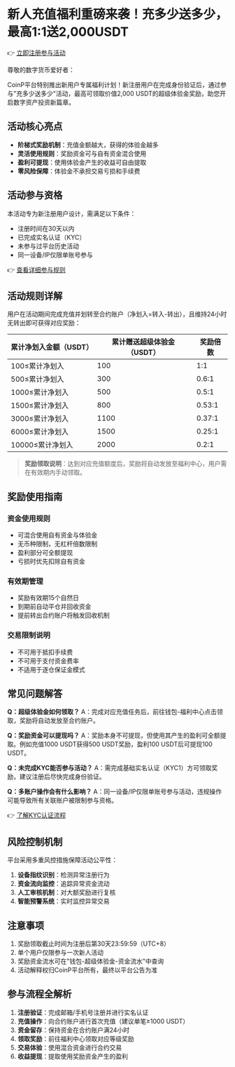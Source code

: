 # 新人充值福利重磅来袭！充多少送多少，最高1:1送2,000USDT

👉 [立即注册参与活动](https://bit.ly/okx_welcome)

尊敬的数字货币爱好者：

CoinP平台特别推出新用户专属福利计划！新注册用户在完成身份验证后，通过参与"充多少送多少"活动，最高可领取价值2,000 USDT的超级体验金奖励，助您开启数字资产投资新篇章。

## 活动核心亮点
- **阶梯式奖励机制**：充值金额越大，获得的体验金越多
- **灵活使用规则**：奖励资金可与自有资金混合使用
- **盈利可提现**：使用体验金产生的收益可自由提取
- **零风险保障**：体验金不承担交易亏损和手续费

## 活动参与资格

本活动专为新注册用户设计，需满足以下条件：
- 注册时间在30天以内
- 已完成实名认证（KYC）
- 未参与过平台历史活动
- 同一设备/IP仅限单账号参与

👉 [查看详细参与规则](https://bit.ly/okx_welcome)

## 活动规则详解

用户在活动期间完成充值并划转至合约账户（净划入=转入-转出），且维持24小时无转出即可获得对应奖励：

| 累计净划入金额（USDT） | 累计赠送超级体验金（USDT） | 奖励倍数 |
|-----------------------|---------------------------|---------|
| 100≤累计净划入        | 100                       | 1:1     |
| 500≤累计净划入        | 300                       | 0.6:1   |
| 1000≤累计净划入       | 500                       | 0.5:1   |
| 1500≤累计净划入       | 800                       | 0.53:1  |
| 3000≤累计净划入       | 1100                      | 0.37:1  |
| 6000≤累计净划入       | 1500                      | 0.25:1  |
| 10000≤累计净划入      | 2000                      | 0.2:1   |

> **奖励领取说明**：达到对应充值额度后，奖励将自动发放至福利中心，用户需在有效期内手动领取。

## 奖励使用指南

### 资金使用规则
- 可混合使用自有资金与体验金
- 无币种限制，无杠杆倍数限制
- 盈利部分可全额提现
- 亏损时优先扣除自有资金

### 有效期管理
- 奖励有效期15个自然日
- 到期前自动平仓并回收资金
- 提前转出合约账户将触发回收机制

### 交易限制说明
- 不可用于抵扣手续费
- 不可用于支付资金费率
- 不适用于逐仓保证金模式

## 常见问题解答

**Q：超级体验金如何领取？**
A：完成对应充值任务后，前往钱包-福利中心点击领取，奖励将自动发放至合约账户。

**Q：奖励资金可以提现吗？**
A：奖励本身不可提现，但使用其产生的盈利可全额提取。例如充值1000 USDT获得500 USDT奖励，盈利100 USDT后可提现100 USDT。

**Q：未完成KYC能否参与活动？**
A：需完成基础实名认证（KYC1）方可领取奖励，建议注册后尽快完成身份验证。

**Q：多账户操作会有什么影响？**
A：同一设备/IP仅限单账号参与活动，违规操作可能导致所有关联账户被限制参与资格。

👉 [了解KYC认证流程](https://bit.ly/okx_welcome)

## 风险控制机制

平台采用多重风控措施保障活动公平性：
1. **设备指纹识别**：检测异常注册行为
2. **资金流向监控**：追踪异常资金流动
3. **人工审核机制**：对大额奖励进行复核
4. **智能预警系统**：实时监控异常交易

## 注意事项

1. 奖励领取截止时间为注册后第30天23:59:59（UTC+8）
2. 单个用户仅限参与一次新人活动
3. 奖励资金流水可在"钱包-超级体验金-资金流水"中查询
4. 活动解释权归CoinP平台所有，最终以平台公告为准

## 参与流程全解析

1. **注册验证**：完成邮箱/手机号注册并进行实名认证
2. **充值操作**：向合约账户进行首次充值（建议单笔≥1000 USDT）
3. **资金留存**：保持资金在合约账户满24小时
4. **领取奖励**：前往福利中心领取对应等级奖励
5. **交易体验**：使用混合资金进行合约交易
6. **收益提现**：提取使用奖励资金产生的盈利
